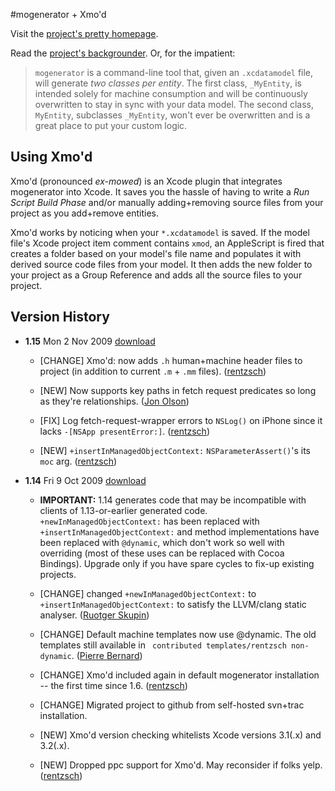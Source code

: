 #mogenerator + Xmo'd

Visit the [project's pretty homepage](http://rentzsch.github.com/mogenerator).

Read the [project's backgrounder](http://rentzsch.com/code/mogenerator). Or, for the impatient:

> `mogenerator` is a command-line tool that, given an `.xcdatamodel` file, will generate *two classes per entity*. The first class, `_MyEntity`, is intended solely for machine consumption and will be continuously overwritten to stay in sync with your data model. The second class, `MyEntity`, subclasses `_MyEntity`, won't ever be overwritten and is a great place to put your custom logic.

## Using Xmo'd

Xmo'd (pronounced *ex-mowed*) is an Xcode plugin that integrates mogenerator into Xcode. It saves you the hassle of having to write a *Run Script Build Phase* and/or manually adding+removing source files from your project as you add+remove entities.

Xmo'd works by noticing when your `*.xcdatamodel` is saved. If the model file's Xcode project item comment contains `xmod`, an AppleScript is fired that creates a folder based on your model's file name and populates it with derived source code files from your model. It then adds the new folder to your project as a Group Reference and adds all the source files to your project.

## Version History

* **1.15** Mon 2 Nov 2009 [download](http://cloud.github.com/downloads/rentzsch/mogenerator/mogenerator-1.15.dmg)

	* [CHANGE] Xmo'd: now adds `.h` human+machine header files to project (in addition 
to current `.m` + `.mm` files). ([rentzsch](http://github.com/rentzsch/mogenerator/commit/5c88445e366b15d4a4700b7f9a10a6915ff6b20b))

	* [NEW] Now supports key paths in fetch request predicates so long as they're relationships. ([Jon Olson](http://github.com/rentzsch/mogenerator/commit/6bd8051a70d32fe73c1965cb449d2f40d403260a))

	* [FIX] Log fetch-request-wrapper errors to `NSLog()` on iPhone since it lacks `-[NSApp presentError:]`. ([rentzsch](http://github.com/rentzsch/mogenerator/commit/4a834281da07af799206db5099a077fa28721742))

	* [NEW] `+insertInManagedObjectContext:` `NSParameterAssert()`'s its `moc` arg. ([rentzsch](http://github.com/rentzsch/mogenerator/commit/5ff20395ccdcde12955483046ee30ed215d3b920))

* **1.14** Fri 9 Oct 2009 [download](http://cloud.github.com/downloads/rentzsch/mogenerator/mogenerator-1.14.dmg)

	* **IMPORTANT:** 1.14 generates code that may be incompatible with clients of 1.13-or-earlier generated code. `+newInManagedObjectContext:` has been replaced with `+insertInManagedObjectContext:` and method implementations have been replaced with `@dynamic`, which don't work so well with overriding (most of these uses can be replaced with Cocoa Bindings). Upgrade only if you have spare cycles to fix-up existing projects.

	* [CHANGE] changed `+newInManagedObjectContext:` to `+insertInManagedObjectContext:` to satisfy the LLVM/clang static analyser. ([Ruotger Skupin](http://github.com/rentzsch/mogenerator/commit/25ad62d15a21e4ef855f5eb80bee32182a3ad6f4))

	* [CHANGE] Default machine templates now use @dynamic. The old templates still available in ` contributed templates/rentzsch non-dynamic`. ([Pierre Bernard](http://github.com/rentzsch/mogenerator/commit/68e73da2be59f0ae3e60e32a45986aa7b9651a3c))

	* [CHANGE] Xmo'd included again in default mogenerator installation -- the first time since 1.6. ([rentzsch](http://github.com/rentzsch/mogenerator/commit/c092a17734157a9976505bc94744bf0a90432dd7))

	* [CHANGE] Migrated project to github from self-hosted svn+trac installation.

	* [NEW] Xmo'd version checking whitelists Xcode versions 3.1(.x) and 3.2(.x).

	* [NEW] Dropped ppc support for Xmo'd. May reconsider if folks yelp. ([rentzsch](http://github.com/rentzsch/mogenerator/commit/c6d0ef3fa308c7b1095daaa5364e1c944a772d2e))